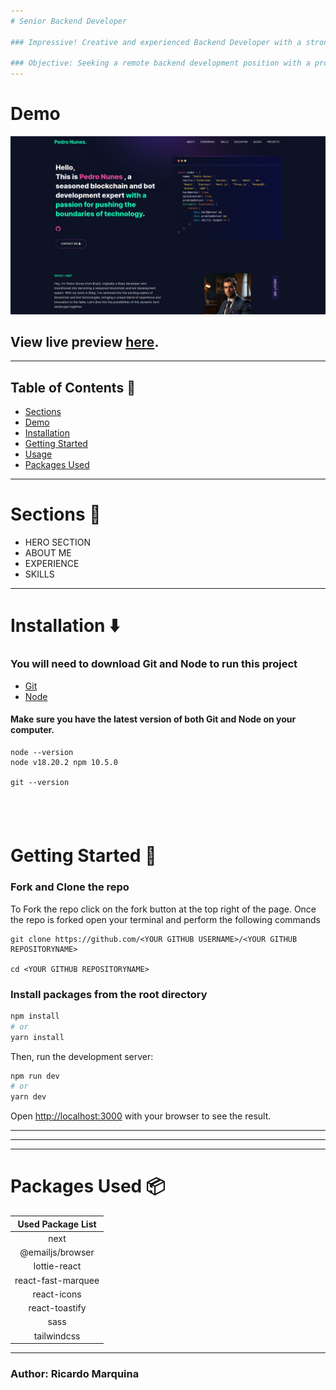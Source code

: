 ```yaml
---
# Senior Backend Developer

### Impressive! Creative and experienced Backend Developer with a strong history of working in Information Technology, specializing in backend development. Fast learner, always up-to-date with the latest technologies, continuously improving coding skills. Dedicated to delivering high-quality code and creating efficient solutions.

### Objective: Seeking a remote backend development position with a progressive company to leverage technical skills and contribute to innovative projects. Eager to apply my expertise and experience to enhance system performance and drive business success.
---
```


# Demo

![](./public/image/screen.png)

## View live preview [here](https://portfolio.vercel.app/).

---

## Table of Contents :scroll:

- [Sections](#sections-bookmark)
- [Demo](#demo-movie_camera)
- [Installation](#installation-arrow_down)
- [Getting Started](#getting-started-dart)
- [Usage](#usage-joystick)
- [Packages Used](#packages-used-package)

---

# Sections :bookmark:

- HERO SECTION
- ABOUT ME
- EXPERIENCE
- SKILLS

---

# Installation :arrow_down:

### You will need to download Git and Node to run this project

- [Git](https://git-scm.com/downloads)
- [Node](https://nodejs.org/en/download/)

#### Make sure you have the latest version of both Git and Node on your computer.

```
node --version
node v18.20.2 npm 10.5.0

git --version
```

## <br />

# Getting Started :dart:

### Fork and Clone the repo

To Fork the repo click on the fork button at the top right of the page. Once the repo is forked open your terminal and perform the following commands

```
git clone https://github.com/<YOUR GITHUB USERNAME>/<YOUR GITHUB REPOSITORYNAME>

cd <YOUR GITHUB REPOSITORYNAME>
```

### Install packages from the root directory

```bash
npm install
# or
yarn install
```

Then, run the development server:

```bash
npm run dev
# or
yarn dev
```

Open [http://localhost:3000](http://localhost:3000) with your browser to see the result.

---

---

---

# Packages Used :package:

| Used Package List  |
| :----------------: |
|        next        |
|  @emailjs/browser  |
|    lottie-react    |
| react-fast-marquee |
|    react-icons     |
|   react-toastify   |
|        sass        |
|    tailwindcss     |

---

### Author: Ricardo Marquina
